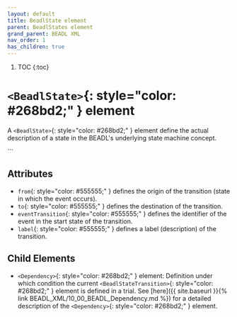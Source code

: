 ```yaml
---
layout: default
title: BeadlState element
parent: BeadlStates element
grand_parent: BEADL XML
nav_order: 1
has_children: true
---
```


1. TOC
   {:toc}

# `<BeadlState>`{: style="color: #268bd2;" } element

A `<BeadlState>`{: style="color: #268bd2;" } element define the actual description of a state in the BEADL's underlying state machine concept. 

</BeadlStateTransitions>
```

## Attributes
- `from`{: style="color: #555555;" } defines the origin of the transition (state in which the event occurs).
- `to`{: style="color: #555555;" } defines the destination of the transition.
- `eventTransition`{: style="color: #555555;" } defines the identifier of the event in the start state of the transition.
- `label`{: style="color: #555555;" } defines a label (description) of the transition.

## Child Elements
- `<Dependency>`{: style="color: #268bd2;" } element: Definition under which condition the current `<BeadlStateTransition>`{: style="color: #268bd2;" } element is defined in a trial. See [here]({{ site.baseurl }}{% link BEADL_XML/10_00_BEADL_Dependency.md %}) for a detailed description of the `<Dependency>`{: style="color: #268bd2;" } element.
